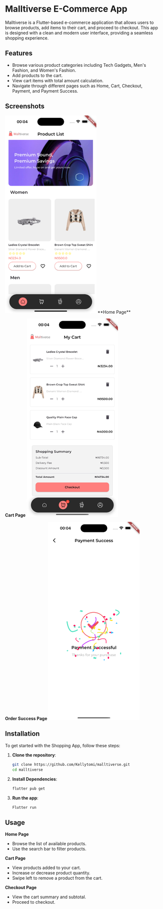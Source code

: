 # Malltiverse E-Commerce App

Malltiverse is a Flutter-based e-commerce application that allows users to browse products, add items to their cart, and proceed to checkout. This app is designed with a clean and modern user interface, providing a seamless shopping experience.

## Features

- Browse various product categories including Tech Gadgets, Men's Fashion, and Women's Fashion.
- Add products to the cart.
- View cart items with total amount calculation.
- Navigate through different pages such as Home, Cart, Checkout, Payment, and Payment Success.

## Screenshots

<img src="assets/images/home.png" alt="Home Page" width="300">
**Home Page**

**Cart Page**
<img src="assets/images/cart.png" alt="Home Page" width="300">

**Order Success Page**
<img src="assets/images/success.png" alt="Home Page" width="300">

## Installation

To get started with the Shopping App, follow these steps:

1. **Clone the repository**:
   ```bash
   git clone https://github.com/Kellytomi/malltiverse.git
   cd malltiverse

2. **Install Dependencies**:
   ```bash
   flutter pub get

3. **Run the app**:
   ```bash
   Flutter run

## Usage

**Home Page**

- Browse the list of available products.
- Use the search bar to filter products.

**Cart Page**

- View products added to your cart.
- Increase or decrease product quantity.
- Swipe left to remove a product from the cart. 

**Checkout Page**

- View the cart summary and subtotal.
- Proceed to checkout.
